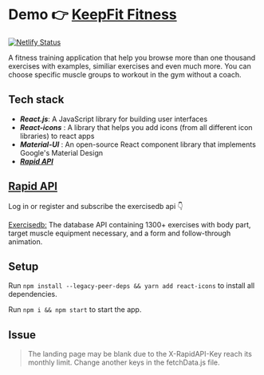 # Demo 👉 [KeepFit Fitness](https://keepfit-fitness.netlify.app/) 

[![Netlify Status](https://api.netlify.com/api/v1/badges/7e380e25-57ff-441b-b623-160a980ff7e0/deploy-status)](https://app.netlify.com/sites/keepfit-fitness/deploys)

A fitness training application that help you browse more than one thousand exercises with examples, similiar exercises and even much more. You can choose specific muscle groups to workout in the gym without a coach. 

## Tech stack
- ***React.js***: A JavaScript library for building user interfaces
- ***React-icons*** : A library that helps you add icons (from all different icon libraries) to react apps
- ***Material-UI*** : An open-source React component library that implements Google's Material Design
- ***[Rapid API](https://rapidapi.com/hub)***

## [Rapid API](https://rapidapi.com/hub)
Log in or register and subscribe the exercisedb api 👇

[Exercisedb:](https://rapidapi.com/justin-WFnsXH_t6/api/exercisedb/)
The database API containing 1300+ exercises with body part, target muscle equipment necessary, and a form and follow-through animation.


## Setup

Run `npm install --legacy-peer-deps && yarn add react-icons` to install all dependencies. 

Run `npm i && npm start` to start the app.

## Issue
>The landing page may be blank due to the X-RapidAPI-Key reach its monthly limit. Change another keys in the fetchData.js file.
